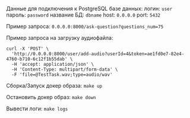 Данные для подключения к PostgreSQL базе данных:
логин: `user`
пароль: `password`
название БД: `dbname`
host: `0.0.0.0`
port: `5432`

Пример запроса:
`0.0.0.0:8000/ask-question?questions_num=75`

Пример запроса на загрузку аудиофайла:
```
curl -X 'POST' \
  'http://0.0.0.0:8000/user/add-audio?userId=4&token=ae1fd0e7-82e4-4760-b710-6c12f1b55dab' \
  -H 'accept: application/json' \
  -H 'Content-Type: multipart/form-data' \
  -F 'file=@TestTask.wav;type=audio/wav'
```

Сборка/Запуск докер образа:
`make up`

Остановить докер образ:
`make down`

Вывести логи:
`make logs`
